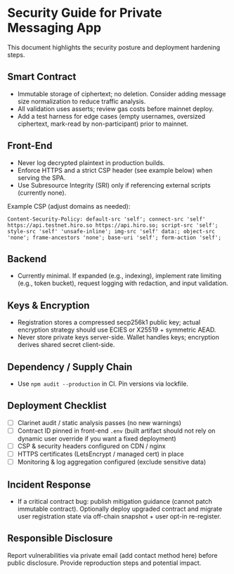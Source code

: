 # Security Guide for Private Messaging App

This document highlights the security posture and deployment hardening steps.

## Smart Contract
- Immutable storage of ciphertext; no deletion. Consider adding message size normalization to reduce traffic analysis.
- All validation uses asserts; review gas costs before mainnet deploy.
- Add a test harness for edge cases (empty usernames, oversized ciphertext, mark-read by non-participant) prior to mainnet.

## Front-End
- Never log decrypted plaintext in production builds.
- Enforce HTTPS and a strict CSP header (see example below) when serving the SPA.
- Use Subresource Integrity (SRI) only if referencing external scripts (currently none).

Example CSP (adjust domains as needed):
```
Content-Security-Policy: default-src 'self'; connect-src 'self' https://api.testnet.hiro.so https://api.hiro.so; script-src 'self'; style-src 'self' 'unsafe-inline'; img-src 'self' data:; object-src 'none'; frame-ancestors 'none'; base-uri 'self'; form-action 'self';
```

## Backend
- Currently minimal. If expanded (e.g., indexing), implement rate limiting (e.g., token bucket), request logging with redaction, and input validation.

## Keys & Encryption
- Registration stores a compressed secp256k1 public key; actual encryption strategy should use ECIES or X25519 + symmetric AEAD.
- Never store private keys server-side. Wallet handles keys; encryption derives shared secret client-side.

## Dependency / Supply Chain
- Use `npm audit --production` in CI. Pin versions via lockfile.

## Deployment Checklist
- [ ] Clarinet audit / static analysis passes (no new warnings) 
- [ ] Contract ID pinned in front-end `.env` (built artifact should not rely on dynamic user override if you want a fixed deployment)
- [ ] CSP & security headers configured on CDN / nginx
- [ ] HTTPS certificates (LetsEncrypt / managed cert) in place
- [ ] Monitoring & log aggregation configured (exclude sensitive data)

## Incident Response
- If a critical contract bug: publish mitigation guidance (cannot patch immutable contract). Optionally deploy upgraded contract and migrate user registration state via off-chain snapshot + user opt-in re-register.

## Responsible Disclosure
Report vulnerabilities via private email (add contact method here) before public disclosure. Provide reproduction steps and potential impact.
